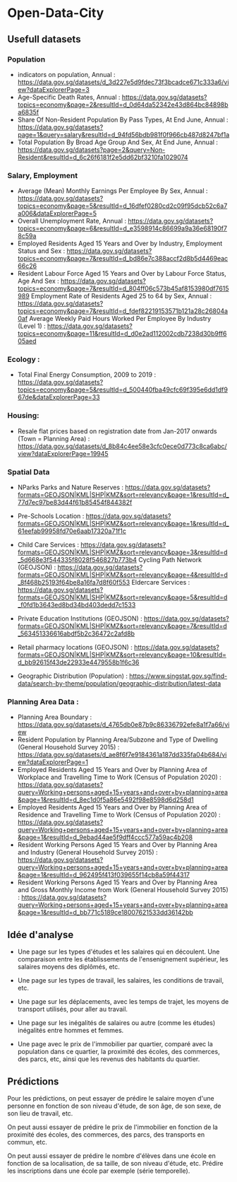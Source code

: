 # Open-Data-City

## Usefull datasets

### Population

- indicators on population, Annual : https://data.gov.sg/datasets/d_3d227e5d9fdec73f3bcadce671c333a6/view?dataExplorerPage=3  
- Age-Specific Death Rates, Annual : https://data.gov.sg/datasets?topics=economy&page=2&resultId=d_0d64da52342e43d864bc84898ba6835f  
- Share Of Non-Resident Population By Pass Types, At End June, Annual : https://data.gov.sg/datasets?page=1&query=salary&resultId=d_94fd56bdb981f0f966cb487d8247bf1a
- Total Population By Broad Age Group And Sex, At End June, Annual : https://data.gov.sg/datasets?page=2&query=Non-Resident&resultId=d_6c26f6181f2e5dd62bf3210fa1029074


### Salary, Employment

- Average (Mean) Monthly Earnings Per Employee By Sex, Annual : https://data.gov.sg/datasets?topics=economy&page=5&resultId=d_16dfef0280cd2c09f95dcb52c6a7a006&dataExplorerPage=5
- Overall Unemployment Rate, Annual : https://data.gov.sg/datasets?topics=economy&page=6&resultId=d_e3598914c86699a9a36e68190f78c59a
- Employed Residents Aged 15 Years and Over by Industry, Employment Status and Sex : https://data.gov.sg/datasets?topics=economy&page=7&resultId=d_bd86e7c388accf2d8b5d4469eac66c26
- Resident Labour Force Aged 15 Years and Over by Labour Force Status, Age And Sex : https://data.gov.sg/datasets?topics=economy&page=7&resultId=d_804ff06c573b45af8153980df7615989
Employment Rate of Residents Aged 25 to 64 by Sex, Annual : https://data.gov.sg/datasets?topics=economy&page=7&resultId=d_fdef82219153571b121a28c26804a0af
Average Weekly Paid Hours Worked Per Employee By Industry (Level 1) : https://data.gov.sg/datasets?topics=economy&page=11&resultId=d_d0e2ad112002cdb7238d30b9ff605aed

### Ecology :

- Total Final Energy Consumption, 2009 to 2019 : https://data.gov.sg/datasets?topics=economy&page=5&resultId=d_500440fba49cfc69f395e6dd1df967de&dataExplorerPage=33


### Housing:
- Resale flat prices based on registration date from Jan-2017 onwards (Town = Planning Area) : https://data.gov.sg/datasets/d_8b84c4ee58e3cfc0ece0d773c8ca6abc/view?dataExplorerPage=19945


### Spatial Data 

- NParks Parks and Nature Reserves : https://data.gov.sg/datasets?formats=GEOJSON|KML|SHP|KMZ&sort=relevancy&page=1&resultId=d_77d7ec97be83d44f61b85454f844382f
- Pre-Schools Location : https://data.gov.sg/datasets?formats=GEOJSON|KML|SHP|KMZ&sort=relevancy&page=1&resultId=d_61eefab99958fd70e6aab17320a71f1c
- Child Care Services : https://data.gov.sg/datasets?formats=GEOJSON|KML|SHP|KMZ&sort=relevancy&page=3&resultId=d_5d668e3f544335f8028f546827b773b4
Cycling Path Network (GEOJSON) : https://data.gov.sg/datasets?formats=GEOJSON|KML|SHP|KMZ&sort=relevancy&page=4&resultId=d_8f468b25193f64be8a16fa7d8f60f553
Eldercare Services : https://data.gov.sg/datasets?formats=GEOJSON|KML|SHP|KMZ&sort=relevancy&page=5&resultId=d_f0fd1b3643ed8bd34bd403dedd7c1533
- Private Education Institutions (GEOJSON) : https://data.gov.sg/datasets?formats=GEOJSON|KML|SHP|KMZ&sort=relevancy&page=7&resultId=d_563451336616abdf5b2c36472c2afd8b
- Retail pharmacy locations (GEOJSON) : https://data.gov.sg/datasets?formats=GEOJSON|KML|SHP|KMZ&sort=relevancy&page=10&resultId=d_bb92615f43de22933e4479558b1f6c36

- Geographic Distribution (Population) : https://www.singstat.gov.sg/find-data/search-by-theme/population/geographic-distribution/latest-data

### Planning Area Data : 

- Planning Area Boundary : https://data.gov.sg/datasets/d_4765db0e87b9c86336792efe8a1f7a66/view
- Resident Population by Planning Area/Subzone and Type of Dwelling (General Household Survey 2015) : https://data.gov.sg/datasets/d_ae8f6f7e9184361a187dd335fa04b684/view?dataExplorerPage=1
- Employed Residents Aged 15 Years and Over by Planning Area of Workplace and Travelling Time to Work (Census of Population 2020) : https://data.gov.sg/datasets?query=Working+persons+aged+15+years+and+over+by+planning+area&page=1&resultId=d_8ec1d0f5a86e5492f98e8598d6d258d1
- Employed Residents Aged 15 Years and Over by Planning Area of Residence and Travelling Time to Work (Census of Population 2020) : https://data.gov.sg/datasets?query=Working+persons+aged+15+years+and+over+by+planning+area&page=1&resultId=d_9ebad44ae5f9dff4ccc577a59ac4b208
- Resident Working Persons Aged 15 Years and Over by Planning Area and Industry (General Household Survey 2015) : https://data.gov.sg/datasets?query=Working+persons+aged+15+years+and+over+by+planning+area&page=1&resultId=d_962495f413f039655f14cb8a59f44317 
- Resident Working Persons Aged 15 Years and Over by Planning Area and Gross Monthly Income from Work (General Household Survey 2015) : https://data.gov.sg/datasets?query=Working+persons+aged+15+years+and+over+by+planning+area&page=1&resultId=d_bb771c5189ce18007621533dd36142bb




## Idée d'analyse

- Une page sur les types d'études et les salaires qui en découlent. Une comparaison entre les établissements de l'ensenignement supérieur, les salaires moyens des diplômés, etc. 

- Une page sur les types de travail, les salaires, les conditions de travail, etc.

- Une page sur les déplacements, avec les temps de trajet, les moyens de transport utilisés, pour aller au travail.

- Une page sur les inégalités de salaires ou autre (comme les études) inégalités entre hommes et femmes. 

- Une page avec le prix de l'immobilier par quartier, comparé avec la population dans ce quartier, la proximité des écoles, des commerces, des parcs, etc, ainsi que les revenus des habitants du quartier.

## Prédictions

Pour les prédictions, on peut essayer de prédire le salaire moyen d'une personne en fonction de son niveau d'étude, de son âge, de son sexe, de son lieu de travail, etc.

On peut aussi essayer de prédire le prix de l'immobilier en fonction de la proximité des écoles, des commerces, des parcs, des transports en commun, etc.

On peut aussi essayer de prédire le nombre d'élèves dans une école en fonction de sa localisation, de sa taille, de son niveau d'étude, etc. Prédire les inscriptions dans une école par exemple (série temporelle).

